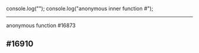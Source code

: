 console.log("");
console.log("anonymous inner function #");




-------------------------------------------------------------
anonymous function
#16873

#16910
-------------------------------------------------------------




